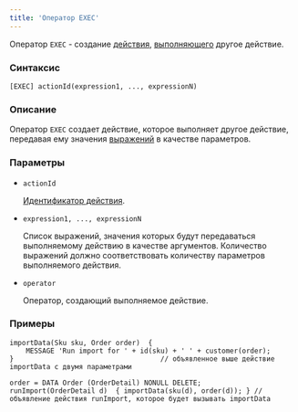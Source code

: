 ```yaml
---
title: 'Оператор EXEC'
---
```


Оператор `EXEC` - создание [действия](Actions.md), [выполняющего](Call_EXEC_.md) другое действие.

### Синтаксис

    [EXEC] actionId(expression1, ..., expressionN)

### Описание

Оператор `EXEC` создает действие, которое выполняет другое действие, передавая ему значения [выражений](Expression.md) в качестве параметров.

### Параметры

- `actionId`

    [Идентификатор действия](IDs.md#propertyid-broken). 

- `expression1, ..., expressionN`

    Список выражений, значения которых будут передаваться выполняемому действию в качестве аргументов. Количество выражений должно соответствовать количеству параметров выполняемого действия.

- `operator`

    Оператор, создающий выполняемое действие.

### Примеры

```lsf
importData(Sku sku, Order order)  {
    MESSAGE 'Run import for ' + id(sku) + ' ' + customer(order);
}                                    // объявленное выше действие importData с двумя параметрами

order = DATA Order (OrderDetail) NONULL DELETE;
runImport(OrderDetail d)  { importData(sku(d), order(d)); } // объявление действия runImport, которое будет вызывать importData
```
